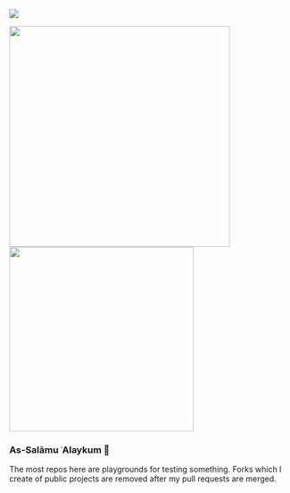 <a href="https://www.linkedin.com/in/yigitinanc/">
  <img src="https://img.shields.io/badge/-Inanc%20Yigit-blue" />
</a>
  
<img src="https://github-readme-stats.vercel.app/api?username=incyi&show_icons=true&theme=dark" width="395"/> <img src="https://github-readme-stats.vercel.app/api/top-langs?username=incyi&layout=compact&theme=dark" width="330"/> 

### As-Salāmu ʿAlaykum 👋

The most repos here are playgrounds for testing something. Forks which I create of public projects are removed after my pull requests are merged.

<!--
**incyi/incyi** is a ✨ _special_ ✨ repository because its `README.md` (this file) appears on your GitHub profile.

Here are some ideas to get you started:

- 🔭 I’m currently working on ...
- 🌱 I’m currently learning ...
- 👯 I’m looking to collaborate on ...
- 🤔 I’m looking for help with ...
- 💬 Ask me about ...
- 📫 How to reach me: ...
- 😄 Pronouns: ...
- ⚡ Fun fact: ...
-->
